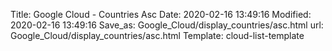 Title: Google Cloud - Countries Asc
Date: 2020-02-16 13:49:16
Modified: 2020-02-16 13:49:16
Save_as: Google_Cloud/display_countries/asc.html
url: Google_Cloud/display_countries/asc.html
Template: cloud-list-template